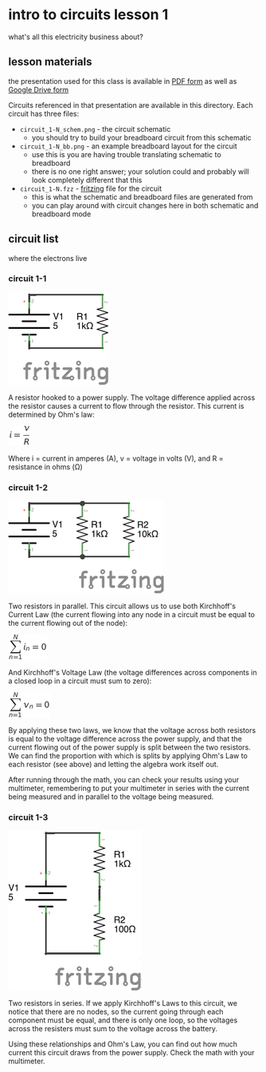 # intro to circuits lesson 1
what's all this electricity business about?

## lesson materials
the presentation used for this class is available in [PDF form](lesson1.pdf) as well as [Google Drive form](https://docs.google.com/presentation/d/15GSJ7vIjcBHzid15Rd07gUInJye-16uV2sa6j8g2wJ4/edit?usp=sharing)

Circuits referenced in that presentation are available in this directory. Each circuit has three files:

* `circuit_1-N_schem.png` - the circuit schematic
    * you should try to build your breadboard circuit from this schematic
* `circuit_1-N_bb.png` - an example breadboard layout for the circuit
    * use this is you are having trouble translating schematic to breadboard
    * there is no one right answer; your solution could and probably will look completely different that this
* `circuit_1-N.fzz` - [fritzing](http://fritzing.org/) file for the circuit
    * this is what the schematic and breadboard files are generated from
    * you can play around with circuit changes here in both schematic and breadboard mode

## circuit list
where the electrons live

### circuit 1-1

![circuit 1-1](circuit_1-1_schem.png "aw, your first circuit")

A resistor hooked to a power supply. The voltage difference applied across the resistor causes a current to flow through the resistor. This current is determined by Ohm's law:

![ohm's law](equations/ohms-law.png "ohm my god an equation")

Where i = current in amperes (A), v = voltage in volts (V), and R = resistance in ohms (Ω)

### circuit 1-2

![circuit 1-2](circuit_1-2_schem.png "aw, your second circuit")

Two resistors in parallel. This circuit allows us to use both Kirchhoff's Current Law (the current flowing into any node in a circuit must be equal to the current flowing out of the node):

![Kirchhoff's current law](equations/kirchhoff-current.png "the same number of electrons must be leaving a point as are entering it")

And Kirchhoff's Voltage Law (the voltage differences across components in a closed loop in a circuit must sum to zero):

![Kirchhoff's voltage law](equations/kirchhoff-voltage.png "if you walk in any closed loop, you have to end at the same place you started")

By applying these two laws, we know that the voltage across both resistors is equal to the voltage difference across the power supply, and that the current flowing out of the power supply is split between the two resistors. We can find the proportion with which is splits by applying Ohm's Law to each resistor (see above) and letting the algebra work itself out.

After running through the math, you can check your results using your multimeter, remembering to put your multimeter in series with the current being measured and in parallel to the voltage being measured.

### circuit 1-3

![circuit 1-3](circuit_1-3_schem.png "not many circuits in this lesson")

Two resistors in series. If we apply Kirchhoff's Laws to this circuit, we notice that there are no nodes, so the current going through each component must be equal, and there is only one loop, so the voltages across the resisters must sum to the voltage across the battery.

Using these relationships and Ohm's Law, you can find out how much current this circuit draws from the power supply. Check the math with your multimeter.
